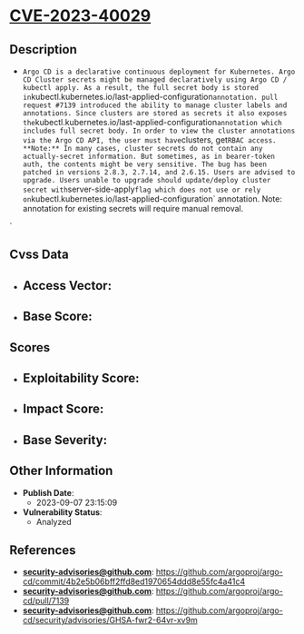 
# [CVE-2023-40029](https://github.com/argoproj/argo-cd/commit/4b2e5b06bff2ffd8ed1970654ddd8e55fc4a41c4)

## Description

- `Argo CD is a declarative continuous deployment for Kubernetes. Argo CD Cluster secrets might be managed declaratively using Argo CD / kubectl apply. As a result, the full secret body is stored in`kubectl.kubernetes.io/last-applied-configuration` annotation. pull request #7139 introduced the ability to manage cluster labels and annotations. Since clusters are stored as secrets it also exposes the `kubectl.kubernetes.io/last-applied-configuration` annotation which includes full secret body. In order to view the cluster annotations via the Argo CD API, the user must have `clusters, get` RBAC access. **Note:** In many cases, cluster secrets do not contain any actually-secret information. But sometimes, as in bearer-token auth, the contents might be very sensitive. The bug has been patched in versions 2.8.3, 2.7.14, and 2.6.15. Users are advised to upgrade. Users unable to upgrade should update/deploy cluster secret with `server-side-apply` flag which does not use or rely on `kubectl.kubernetes.io/last-applied-configuration` annotation. Note: annotation for existing secrets will require manual removal.

`

## Cvss Data

- **Access Vector**:
  - 
- **Base Score**:
  - 

## Scores

- **Exploitability Score**:
  - 
- **Impact Score**:
  - 
- **Base Severity**:
  - 

## Other Information

- **Publish Date**:
  - 2023-09-07 23:15:09
- **Vulnerability Status**:
  - Analyzed

## References

- **security-advisories@github.com**: https://github.com/argoproj/argo-cd/commit/4b2e5b06bff2ffd8ed1970654ddd8e55fc4a41c4
- **security-advisories@github.com**: https://github.com/argoproj/argo-cd/pull/7139
- **security-advisories@github.com**: https://github.com/argoproj/argo-cd/security/advisories/GHSA-fwr2-64vr-xv9m
